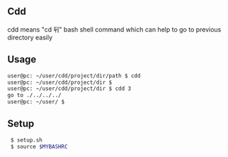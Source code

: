 ## Cdd  
cdd means "cd 뒤"
bash shell command which can help to go to previous directory easily  

## Usage  

````sh
user@pc: ~/user/cdd/project/dir/path $ cdd
user@pc: ~/user/cdd/project/dir $
user@pc: ~/user/cdd/project/dir $ cdd 3
go to ./../../../
user@pc: ~/user/ $
````

## Setup  

````sh
 $ setup.sh
 $ source $MYBASHRC
````
